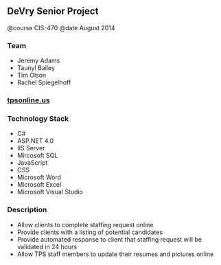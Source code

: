 ## DeVry Senior Project ##
   @course CIS-470
   @date August 2014

### Team
* Jeremy Adams
* Taunyl Bailey
* Tim Olson
* Rachel Spiegelhoff

### <a href="http://www.tpsonline.us" target="_blank">tpsonline.us</a>

### Technology Stack
* C#
* ASP.NET 4.0
* IIS Server
* Mircosoft SQL
* JavaScript
* CSS
* Microsoft Word
* Microsoft Excel
* Microsoft Visual Studio

### Description
* Allow clients to complete staffing request online
* Provide clients with a listing of potential candidates
* Provide automated response to client that staffing request will be validated in 24 hours
* Allow TPS staff members to update their resumes and pictures online

   
